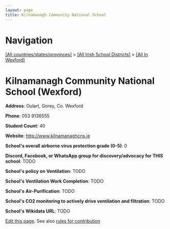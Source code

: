 ```yaml
---
layout: page
title: Kilnamanagh Community National School
---
```

# Navigation

[[All countries/states/provinces]](../../..) > [[All Irish School Districts]](../..) > [[All In Wexford]](..)

# Kilnamanagh Community National School (Wexford)

**Address**: Oulart, Gorey, Co. Wexford

**Phone**: 053 9136555

**Student Count**: 40

**Website**: <http://www.kilnamanaghcns.ie>

**School's overall airborne virus protection grade (0-5)**: 0

**Discord, Facebook, or WhatsApp group for discovery/advocacy for THIS school**: TODO

**School's policy on Ventilation**: TODO

**School's Ventilation Work Completion**: TODO

**School's Air-Purification**: TODO

**School's CO2 monitoring to actively drive ventilation and filtration**: TODO

**School's Wikidata URL**: TODO


[Edit this page](https://github.com/ventilate-schools/Ireland/edit/main/./Wexford/Kilnamanagh_Community_National_School.md). See also [rules for contribution](../../../contribution-rules/)